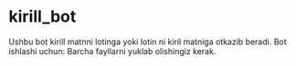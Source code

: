 # kirill_bot
Ushbu bot kirill matnni lotinga yoki lotin ni kiril matniga otkazib beradi.
Bot ishlashi uchun: Barcha fayllarni yuklab olishingiz kerak.
